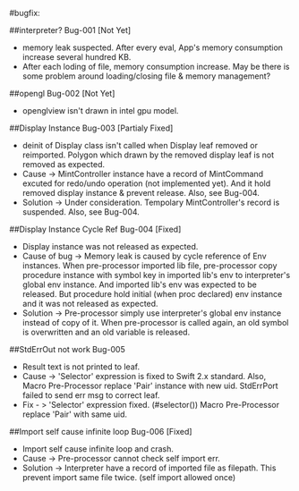 #bugfix:

##interpreter? Bug-001 [Not Yet]
* memory leak suspected. After every eval, App's memory consumption increase several hundred KB.
* After each loding of file, memory consumption increase. May be there is some problem around loading/closing file & memory management?

##opengl Bug-002 [Not Yet]
* openglview isn't drawn in intel gpu model.

##Display Instance Bug-003 [Partialy Fixed]
* deinit of Display class isn't called when Display leaf removed or reimported. Polygon which drawn by the removed display leaf is not removed as expected.
* Cause -> MintController instance have a record of MintCommand excuted for redo/undo operation (not implemented yet). And it hold removed display instance & prevent release. Also, see Bug-004.
* Solution -> Under consideration. Tempolary MintController's record is suspended. Also, see Bug-004.

##Display Instance Cycle Ref Bug-004 [Fixed]
* Display instance was not released as expected.
* Cause of bug -> Memory leak is caused by cycle reference of Env instances. When pre-processor imported lib file, pre-processor copy procedure instance with symbol key in imported lib's env to interpreter's global env instance. And imported lib's env was expected to be released. But procedure hold initial (when proc declared) env instance and it was not released as expected.
* Solution -> Pre-processor simply use interpreter's global env instance instead of copy of it. When pre-processor is called again, an old symbol is overwritten and an old variable is released.

##StdErrOut not work Bug-005
* Result text is not printed to leaf.
* Cause -> 'Selector' expression is fixed to Swift 2.x standard. Also, Macro Pre-Processor replace 'Pair' instance with new uid. StdErrPort failed to send err msg to correct leaf.
* Fix - > 'Selector' expression fixed. (#selector()) Macro Pre-Processor replace 'Pair' with same uid.

##Import self cause infinite loop Bug-006 [Fixed]
* Import self cause infinite loop and crash.
* Cause -> Pre-processor cannot check self import err.
* Solution -> Interpreter have a record of imported file as filepath. This prevent import same file twice. (self import allowed once)